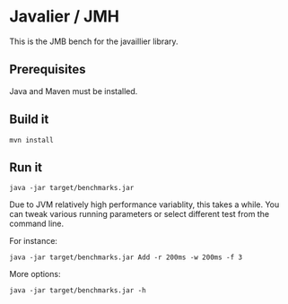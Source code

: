 # Javalier / JMH

This is the JMB bench for the javaillier library.

## Prerequisites

Java and Maven must be installed.

## Build it

`mvn install`

## Run it

`java -jar target/benchmarks.jar`

Due to JVM relatively high performance variablity, this takes a while. You can
tweak various running parameters or select different test from the command line.

For instance:

`java -jar target/benchmarks.jar Add -r 200ms -w 200ms -f 3`

More options:

`java -jar target/benchmarks.jar -h`
